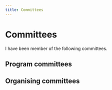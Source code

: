 ```yaml
---
title: Committees
---
```


Committees
==========

I have been member of the following committees.

Program committees
------------------

Organising committees
---------------------
